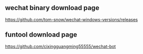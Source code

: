 ## wechat binary download page

https://github.com/tom-snow/wechat-windows-versions/releases

## funtool download page

https://github.com/cixingguangming55555/wechat-bot
